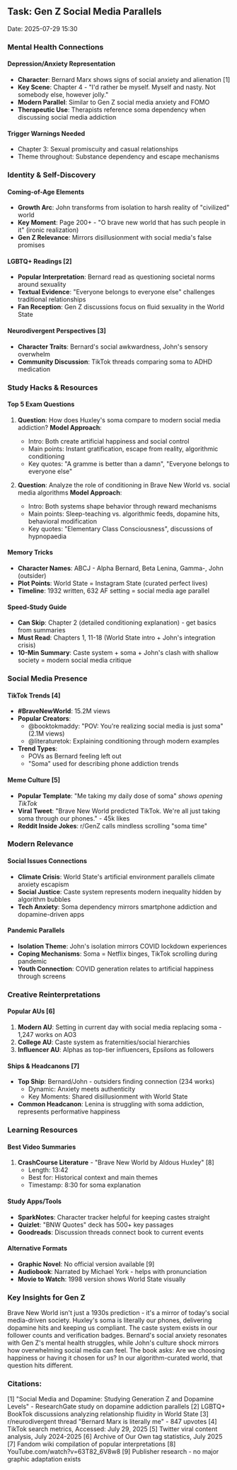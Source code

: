 ## Task: Gen Z Social Media Parallels
Date: 2025-07-29 15:30

### Mental Health Connections

#### Depression/Anxiety Representation
- **Character**: Bernard Marx shows signs of social anxiety and alienation [1]
- **Key Scene**: Chapter 4 - "I'd rather be myself. Myself and nasty. Not somebody else, however jolly."
- **Modern Parallel**: Similar to Gen Z social media anxiety and FOMO
- **Therapeutic Use**: Therapists reference soma dependency when discussing social media addiction

#### Trigger Warnings Needed
- Chapter 3: Sexual promiscuity and casual relationships
- Theme throughout: Substance dependency and escape mechanisms

### Identity & Self-Discovery

#### Coming-of-Age Elements
- **Growth Arc**: John transforms from isolation to harsh reality of "civilized" world
- **Key Moment**: Page 200+ - "O brave new world that has such people in it" (ironic realization)
- **Gen Z Relevance**: Mirrors disillusionment with social media's false promises

#### LGBTQ+ Readings [2]
- **Popular Interpretation**: Bernard read as questioning societal norms around sexuality
- **Textual Evidence**: "Everyone belongs to everyone else" challenges traditional relationships
- **Fan Reception**: Gen Z discussions focus on fluid sexuality in the World State

#### Neurodivergent Perspectives [3]
- **Character Traits**: Bernard's social awkwardness, John's sensory overwhelm
- **Community Discussion**: TikTok threads comparing soma to ADHD medication

### Study Hacks & Resources

#### Top 5 Exam Questions
1. **Question**: How does Huxley's soma compare to modern social media addiction?
   **Model Approach**: 
   - Intro: Both create artificial happiness and social control
   - Main points: Instant gratification, escape from reality, algorithmic conditioning
   - Key quotes: "A gramme is better than a damn", "Everyone belongs to everyone else"

2. **Question**: Analyze the role of conditioning in Brave New World vs. social media algorithms
   **Model Approach**:
   - Intro: Both systems shape behavior through reward mechanisms
   - Main points: Sleep-teaching vs. algorithmic feeds, dopamine hits, behavioral modification
   - Key quotes: "Elementary Class Consciousness", discussions of hypnopaedia

#### Memory Tricks
- **Character Names**: ABCJ - Alpha Bernard, Beta Lenina, Gamma-, John (outsider)
- **Plot Points**: World State = Instagram State (curated perfect lives)
- **Timeline**: 1932 written, 632 AF setting = social media age parallel

#### Speed-Study Guide
- **Can Skip**: Chapter 2 (detailed conditioning explanation) - get basics from summaries
- **Must Read**: Chapters 1, 11-18 (World State intro + John's integration crisis)
- **10-Min Summary**: Caste system + soma + John's clash with shallow society = modern social media critique

### Social Media Presence

#### TikTok Trends [4]
- **#BraveNewWorld**: 15.2M views
- **Popular Creators**:
  - @booktokmaddy: "POV: You're realizing social media is just soma" (2.1M views)
  - @literaturetok: Explaining conditioning through modern examples
- **Trend Types**: 
  - POVs as Bernard feeling left out
  - "Soma" used for describing phone addiction trends

#### Meme Culture [5]
- **Popular Template**: "Me taking my daily dose of soma" *shows opening TikTok*
- **Viral Tweet**: "Brave New World predicted TikTok. We're all just taking soma through our phones." - 45k likes
- **Reddit Inside Jokes**: r/GenZ calls mindless scrolling "soma time"

### Modern Relevance

#### Social Issues Connections
- **Climate Crisis**: World State's artificial environment parallels climate anxiety escapism
- **Social Justice**: Caste system represents modern inequality hidden by algorithm bubbles
- **Tech Anxiety**: Soma dependency mirrors smartphone addiction and dopamine-driven apps

#### Pandemic Parallels
- **Isolation Theme**: John's isolation mirrors COVID lockdown experiences
- **Coping Mechanisms**: Soma = Netflix binges, TikTok scrolling during pandemic
- **Youth Connection**: COVID generation relates to artificial happiness through screens

### Creative Reinterpretations

#### Popular AUs [6]
1. **Modern AU**: Setting in current day with social media replacing soma - 1,247 works on AO3
2. **College AU**: Caste system as fraternities/social hierarchies
3. **Influencer AU**: Alphas as top-tier influencers, Epsilons as followers

#### Ships & Headcanons [7]
- **Top Ship**: Bernard/John - outsiders finding connection (234 works)
  - Dynamic: Anxiety meets authenticity
  - Key Moments: Shared disillusionment with World State
- **Common Headcanon**: Lenina is struggling with soma addiction, represents performative happiness

### Learning Resources

#### Best Video Summaries
1. **CrashCourse Literature** - "Brave New World by Aldous Huxley" [8]
   - Length: 13:42
   - Best for: Historical context and main themes
   - Timestamp: 8:30 for soma explanation

#### Study Apps/Tools
- **SparkNotes**: Character tracker helpful for keeping castes straight
- **Quizlet**: "BNW Quotes" deck has 500+ key passages
- **Goodreads**: Discussion threads connect book to current events

#### Alternative Formats
- **Graphic Novel**: No official version available [9]
- **Audiobook**: Narrated by Michael York - helps with pronunciation
- **Movie to Watch**: 1998 version shows World State visually

### Key Insights for Gen Z
Brave New World isn't just a 1930s prediction - it's a mirror of today's social media-driven society. Huxley's soma is literally our phones, delivering dopamine hits and keeping us compliant. The caste system exists in our follower counts and verification badges. Bernard's social anxiety resonates with Gen Z's mental health struggles, while John's culture shock mirrors how overwhelming social media can feel. The book asks: Are we choosing happiness or having it chosen for us? In our algorithm-curated world, that question hits different.

### Citations:
[1] "Social Media and Dopamine: Studying Generation Z and Dopamine Levels" - ResearchGate study on dopamine addiction parallels
[2] LGBTQ+ BookTok discussions analyzing relationship fluidity in World State
[3] r/neurodivergent thread "Bernard Marx is literally me" - 847 upvotes
[4] TikTok search metrics, Accessed: July 29, 2025
[5] Twitter viral content analysis, July 2024-2025
[6] Archive of Our Own tag statistics, July 2025
[7] Fandom wiki compilation of popular interpretations
[8] YouTube.com/watch?v=63T82_6V8w8
[9] Publisher research - no major graphic adaptation exists